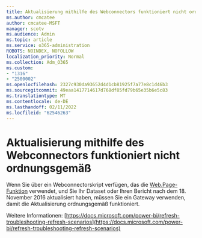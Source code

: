 ```yaml
---
title: Aktualisierung mithilfe des Webconnectors funktioniert nicht ordnungsgemäß
ms.author: cmcatee
author: cmcatee-MSFT
manager: scotv
ms.audience: Admin
ms.topic: article
ms.service: o365-administration
ROBOTS: NOINDEX, NOFOLLOW
localization_priority: Normal
ms.collection: Adm_O365
ms.custom:
- "1316"
- "2500002"
ms.openlocfilehash: 2327c930da93652d4d1cb81925f7a77e8c1d46b3
ms.sourcegitcommit: 49eaa1417714617d768df85fd79b65e35b6e5c83
ms.translationtype: MT
ms.contentlocale: de-DE
ms.lasthandoff: 02/11/2022
ms.locfileid: "62546263"
---
```

# <a name="refresh-using-web-connector-doesnt-work-properly"></a>Aktualisierung mithilfe des Webconnectors funktioniert nicht ordnungsgemäß

Wenn Sie über ein Webconnectorskript verfügen, das die [Web.Page-Funktion](https://msdn.microsoft.com/library/mt260924.aspx) verwendet, und Sie Ihr Dataset oder Ihren Bericht nach dem 18. November 2016 aktualisiert haben, müssen Sie ein Gateway verwenden, damit die Aktualisierung ordnungsgemäß funktioniert.

Weitere Informationen: [https://docs.microsoft.com/power-bi/refresh-troubleshooting-refresh-scenarios](https://docs.microsoft.com/power-bi/refresh-troubleshooting-refresh-scenarios)
